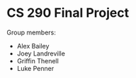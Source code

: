 # CS 290 Final Project

Group members:
- Alex Bailey
- Joey Landreville
- Griffin Thenell
- Luke Penner
